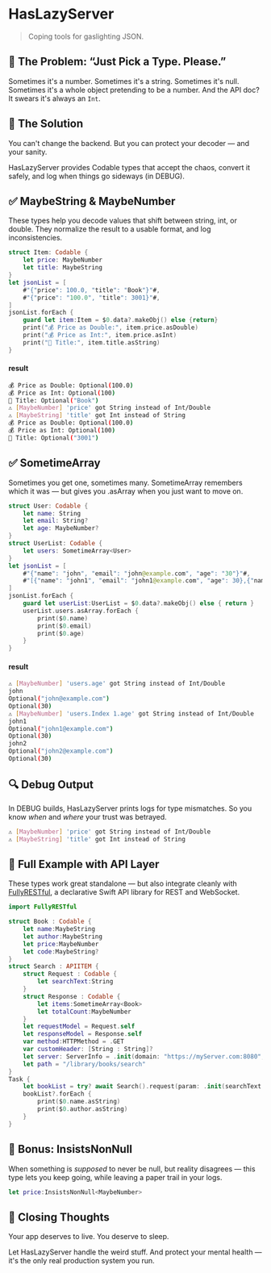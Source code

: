 # HasLazyServer

> Coping tools for gaslighting JSON.

## 🧩 The Problem: “Just Pick a Type. Please.”

Sometimes it's a number.
Sometimes it's a string.
Sometimes it's null.
Sometimes it's a whole object pretending to be a number.
And the API doc? It swears it's always an `Int`.

## 🧠 The Solution

You can't change the backend.
But you can protect your decoder — and your sanity.

HasLazyServer provides Codable types that accept the chaos, convert it safely, and log when things go sideways (in DEBUG).

## ✅ MaybeString & MaybeNumber

These types help you decode values that shift between string, int, or double.
They normalize the result to a usable format, and log inconsistencies.

```swift
struct Item: Codable {
    let price: MaybeNumber
    let title: MaybeString
}
let jsonList = [
    #"{"price": 100.0, "title": "Book"}"#,
    #"{"price": "100.0", "title": 3001}"#,
]
jsonList.forEach {
    guard let item:Item = $0.data?.makeObj() else {return}
    print("💰 Price as Double:", item.price.asDouble)
    print("💰 Price as Int:", item.price.asInt)
    print("🪪 Title:", item.title.asString)
}
```
#### result
```bash
💰 Price as Double: Optional(100.0)
💰 Price as Int: Optional(100)
🪪 Title: Optional("Book")
⚠️ [MaybeNumber] 'price' got String instead of Int/Double
⚠️ [MaybeString] 'title' got Int instead of String
💰 Price as Double: Optional(100.0)
💰 Price as Int: Optional(100)
🪪 Title: Optional("3001")
```

## ✅ SometimeArray

Sometimes you get one, sometimes many.
SometimeArray remembers which it was —
but gives you .asArray when you just want to move on.
```swift
struct User: Codable {
    let name: String
    let email: String?
    let age: MaybeNumber?
}
struct UserList: Codable {
    let users: SometimeArray<User>
}
let jsonList = [
    #"{"name": "john", "email": "john@example.com", "age": "30"}"#,
    #"[{"name": "john1", "email": "john1@example.com", "age": 30},{"name": "john2", "email": "john2@example.com", "age": "30"}]"#
]
jsonList.forEach {
    guard let userList:UserList = $0.data?.makeObj() else { return }
    userList.users.asArray.forEach {
        print($0.name)
        print($0.email)
        print($0.age)
    }
}
```
#### result
```bash
⚠️ [MaybeNumber] 'users.age' got String instead of Int/Double
john
Optional("john@example.com")
Optional(30)
⚠️ [MaybeNumber] 'users.Index 1.age' got String instead of Int/Double
john1
Optional("john1@example.com")
Optional(30)
john2
Optional("john2@example.com")
Optional(30)
```

## 🔍 Debug Output

In DEBUG builds, HasLazyServer prints logs for type mismatches.
So you know *when* and *where* your trust was betrayed.
```bash
⚠️ [MaybeNumber] 'price' got String instead of Int/Double
⚠️ [MaybeString] 'title' got Int instead of String
```

## 🧪 Full Example with API Layer

These types work great standalone — but also integrate cleanly with [FullyRESTful](https://github.com/southkin/FullyRESTFul),
a declarative Swift API library for REST and WebSocket.
```swift
import FullyRESTful

struct Book : Codable {
    let name:MaybeString
    let author:MaybeString
    let price:MaybeNumber
    let code:MaybeString?
}
struct Search : APIITEM {
    struct Request : Codable {
        let searchText:String
    }
    struct Response : Codable {
        let items:SometimeArray<Book>
        let totalCount:MaybeNumber
    }
    let requestModel = Request.self
    let responseModel = Response.self
    var method:HTTPMethod = .GET
    var customHeader: [String : String]?
    let server: ServerInfo = .init(domain: "https://myServer.com:8080", defaultHeader: ["Content-Type": "application/json; utf-8"])
    let path = "/library/books/search"
}
Task {
    let bookList = try? await Search().request(param: .init(searchText: "API Docs"))?.model?.items.asArray
    bookList?.forEach {
        print($0.name.asString)
        print($0.author.asString)
    }
}
```

## 🎁 Bonus: InsistsNonNull

When something is *supposed* to never be null,
but reality disagrees — this type lets you keep going,
while leaving a paper trail in your logs.
```swift
let price:InsistsNonNull<MaybeNumber>
```

## 🧘 Closing Thoughts

Your app deserves to live.
You deserve to sleep.

Let HasLazyServer handle the weird stuff.
And protect your mental health — it's the only real production system you run.
